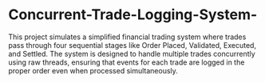 # Concurrent-Trade-Logging-System-
This project simulates a simplified financial trading system where trades pass through four sequential stages like Order Placed, Validated, Executed, and Settled. The system is designed to handle multiple trades concurrently using raw threads, ensuring that events for each trade are logged in the proper order even when processed simultaneously. 
